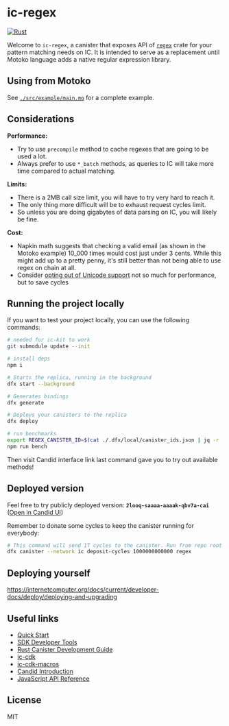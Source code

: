 # ic-regex

[![Rust](https://github.com/holykol/ic-regex/actions/workflows/build.yml/badge.svg)](https://github.com/holykol/ic-regex/actions/workflows/build.yml)

Welcome to `ic-regex`, a canister that exposes API of [`regex`](https://docs.rs/regex/latest/regex/) crate for your pattern matching needs on IC. It is intended to serve as a replacement until Motoko language adds a native regular expression library.

## Using from Motoko
See [`./src/example/main.mo`](./src/example/main.mo) for a complete example.

## Considerations

**Performance:**
* Try to use `precompile` method to cache regexes that are going to be used a lot.
* Always prefer to use `*_batch` methods, as queries to IC will take more time compared to actual matching.

**Limits:**
* There is a 2MB call size limit, you will have to try very hard to reach it.
* The only thing more difficult will be to exhaust request cycles limit.
* So unless you are doing gigabytes of data parsing on IC, you will likely be fine.

**Cost:**
* Napkin math suggests that checking a valid email (as shown in the Motoko example) 10_000 times would cost just under 3 cents. While this might add up to a pretty penny, it's still better than not being able to use regex on chain at all.
* Consider [opting out of Unicode support](https://docs.rs/regex/latest/regex/#opt-out-of-unicode-support) not so much for performance, but to save cycles

## Running the project locally

If you want to test your project locally, you can use the following commands:

```bash
# needed for ic-kit to work
git submodule update --init

# install deps
npm i

# Starts the replica, running in the background
dfx start --background

# Generates bindings
dfx generate

# Deploys your canisters to the replica
dfx deploy

# run benchmarks
export REGEX_CANISTER_ID=$(cat ./.dfx/local/canister_ids.json | jq -r .regex.local)
npm run bench
```

Then visit Candid interface link last command gave you to try out available methods!

## Deployed version
Feel free to try publicly deployed version: **`2looq-saaaa-aaaak-qbv7a-cai`** ([Open in Candid UI](https://a4gq6-oaaaa-aaaab-qaa4q-cai.raw.ic0.app/?id=2looq-saaaa-aaaak-qbv7a-cai))

Remember to donate some cycles to keep the сanister running for everybody:
```bash
# This command will send 1T cycles to the canister. Run from repo root
dfx canister --network ic deposit-cycles 1000000000000 regex
```

## Deploying yourself
https://internetcomputer.org/docs/current/developer-docs/deploy/deploying-and-upgrading

## Useful links

- [Quick Start](https://smartcontracts.org/docs/quickstart/quickstart-intro.html)
- [SDK Developer Tools](https://smartcontracts.org/docs/developers-guide/sdk-guide.html)
- [Rust Canister Development Guide](https://smartcontracts.org/docs/rust-guide/rust-intro.html)
- [ic-cdk](https://docs.rs/ic-cdk)
- [ic-cdk-macros](https://docs.rs/ic-cdk-macros)
- [Candid Introduction](https://smartcontracts.org/docs/candid-guide/candid-intro.html)
- [JavaScript API Reference](https://erxue-5aaaa-aaaab-qaagq-cai.raw.ic0.app)


## License
MIT